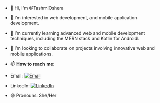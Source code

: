 - 👋 Hi, I’m @TashmiOshera  
- 👀 I’m interested in web development, and mobile application development.  
- 🌱 I’m currently learning advanced web and mobile development techniques, including the MERN stack and Kotlin for Android.  
- 💞️ I’m looking to collaborate on projects involving innovative web and mobile applications.  
- 📫 **How to reach me:**  
- Email: [![Email](https://img.shields.io/badge/-Email-D14836?style=flat&logo=Gmail&logoColor=white)](mailto:osheratashmi@gmail.com)  
- LinkedIn: [![LinkedIn](https://img.shields.io/badge/-LinkedIn-blue?style=flat&logo=LinkedIn&logoColor=white)](https://www.linkedin.com/in/tashmi-oshera-868490330/)  

- 😄 Pronouns: She/Her  
